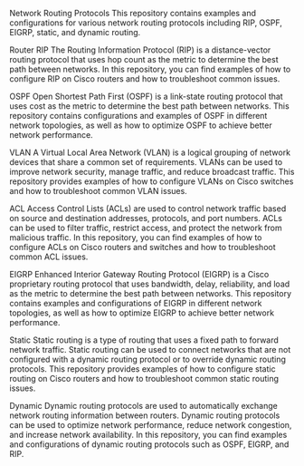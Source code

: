 Network Routing Protocols
This repository contains examples and configurations for various network routing protocols including RIP, OSPF, EIGRP, static, and dynamic routing.

Router RIP
The Routing Information Protocol (RIP) is a distance-vector routing protocol that uses hop count as the metric to determine the best path between networks. In this repository, you can find examples of how to configure RIP on Cisco routers and how to troubleshoot common issues.

OSPF
Open Shortest Path First (OSPF) is a link-state routing protocol that uses cost as the metric to determine the best path between networks. This repository contains configurations and examples of OSPF in different network topologies, as well as how to optimize OSPF to achieve better network performance.

VLAN
A Virtual Local Area Network (VLAN) is a logical grouping of network devices that share a common set of requirements. VLANs can be used to improve network security, manage traffic, and reduce broadcast traffic. This repository provides examples of how to configure VLANs on Cisco switches and how to troubleshoot common VLAN issues.

ACL
Access Control Lists (ACLs) are used to control network traffic based on source and destination addresses, protocols, and port numbers. ACLs can be used to filter traffic, restrict access, and protect the network from malicious traffic. In this repository, you can find examples of how to configure ACLs on Cisco routers and switches and how to troubleshoot common ACL issues.

EIGRP
Enhanced Interior Gateway Routing Protocol (EIGRP) is a Cisco proprietary routing protocol that uses bandwidth, delay, reliability, and load as the metric to determine the best path between networks. This repository contains examples and configurations of EIGRP in different network topologies, as well as how to optimize EIGRP to achieve better network performance.

Static
Static routing is a type of routing that uses a fixed path to forward network traffic. Static routing can be used to connect networks that are not configured with a dynamic routing protocol or to override dynamic routing protocols. This repository provides examples of how to configure static routing on Cisco routers and how to troubleshoot common static routing issues.

Dynamic
Dynamic routing protocols are used to automatically exchange network routing information between routers. Dynamic routing protocols can be used to optimize network performance, reduce network congestion, and increase network availability. In this repository, you can find examples and configurations of dynamic routing protocols such as OSPF, EIGRP, and RIP.
